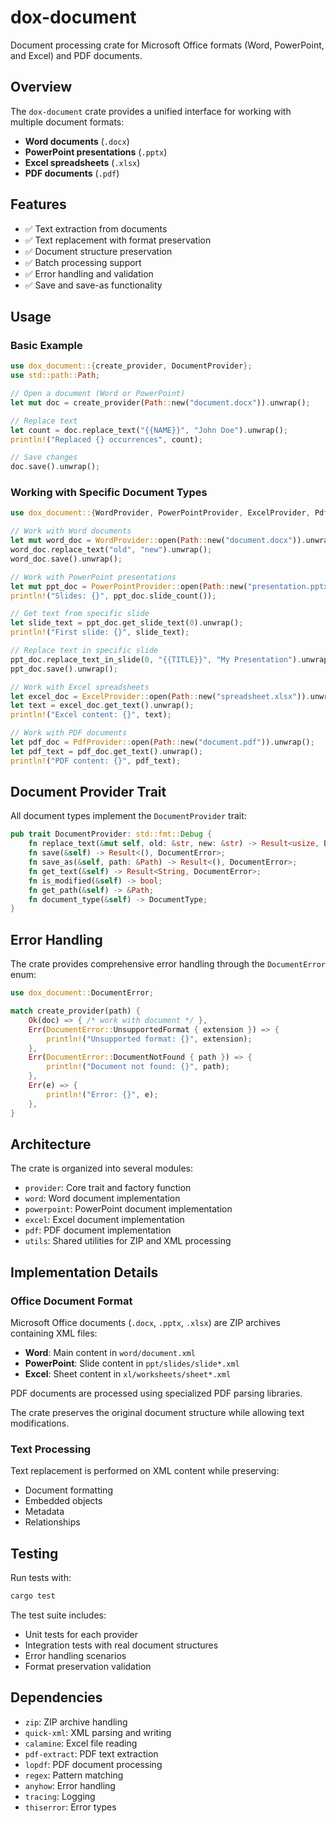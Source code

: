 # dox-document

Document processing crate for Microsoft Office formats (Word, PowerPoint, and Excel) and PDF documents.

## Overview

The `dox-document` crate provides a unified interface for working with multiple document formats:

- **Word documents** (`.docx`)
- **PowerPoint presentations** (`.pptx`)
- **Excel spreadsheets** (`.xlsx`)
- **PDF documents** (`.pdf`)

## Features

- ✅ Text extraction from documents
- ✅ Text replacement with format preservation
- ✅ Document structure preservation
- ✅ Batch processing support
- ✅ Error handling and validation
- ✅ Save and save-as functionality

## Usage

### Basic Example

```rust
use dox_document::{create_provider, DocumentProvider};
use std::path::Path;

// Open a document (Word or PowerPoint)
let mut doc = create_provider(Path::new("document.docx")).unwrap();

// Replace text
let count = doc.replace_text("{{NAME}}", "John Doe").unwrap();
println!("Replaced {} occurrences", count);

// Save changes
doc.save().unwrap();
```

### Working with Specific Document Types

```rust
use dox_document::{WordProvider, PowerPointProvider, ExcelProvider, PdfProvider};

// Work with Word documents
let mut word_doc = WordProvider::open(Path::new("document.docx")).unwrap();
word_doc.replace_text("old", "new").unwrap();
word_doc.save().unwrap();

// Work with PowerPoint presentations
let mut ppt_doc = PowerPointProvider::open(Path::new("presentation.pptx")).unwrap();
println!("Slides: {}", ppt_doc.slide_count());

// Get text from specific slide
let slide_text = ppt_doc.get_slide_text(0).unwrap();
println!("First slide: {}", slide_text);

// Replace text in specific slide
ppt_doc.replace_text_in_slide(0, "{{TITLE}}", "My Presentation").unwrap();
ppt_doc.save().unwrap();

// Work with Excel spreadsheets
let excel_doc = ExcelProvider::open(Path::new("spreadsheet.xlsx")).unwrap();
let text = excel_doc.get_text().unwrap();
println!("Excel content: {}", text);

// Work with PDF documents
let pdf_doc = PdfProvider::open(Path::new("document.pdf")).unwrap();
let pdf_text = pdf_doc.get_text().unwrap();
println!("PDF content: {}", pdf_text);
```

## Document Provider Trait

All document types implement the `DocumentProvider` trait:

```rust
pub trait DocumentProvider: std::fmt::Debug {
    fn replace_text(&mut self, old: &str, new: &str) -> Result<usize, DocumentError>;
    fn save(&self) -> Result<(), DocumentError>;
    fn save_as(&self, path: &Path) -> Result<(), DocumentError>;
    fn get_text(&self) -> Result<String, DocumentError>;
    fn is_modified(&self) -> bool;
    fn get_path(&self) -> &Path;
    fn document_type(&self) -> DocumentType;
}
```

## Error Handling

The crate provides comprehensive error handling through the `DocumentError` enum:

```rust
use dox_document::DocumentError;

match create_provider(path) {
    Ok(doc) => { /* work with document */ },
    Err(DocumentError::UnsupportedFormat { extension }) => {
        println!("Unsupported format: {}", extension);
    },
    Err(DocumentError::DocumentNotFound { path }) => {
        println!("Document not found: {}", path);
    },
    Err(e) => {
        println!("Error: {}", e);
    },
}
```

## Architecture

The crate is organized into several modules:

- `provider`: Core trait and factory function
- `word`: Word document implementation
- `powerpoint`: PowerPoint document implementation
- `excel`: Excel document implementation
- `pdf`: PDF document implementation
- `utils`: Shared utilities for ZIP and XML processing

## Implementation Details

### Office Document Format

Microsoft Office documents (`.docx`, `.pptx`, `.xlsx`) are ZIP archives containing XML files:

- **Word**: Main content in `word/document.xml`
- **PowerPoint**: Slide content in `ppt/slides/slide*.xml`
- **Excel**: Sheet content in `xl/worksheets/sheet*.xml`

PDF documents are processed using specialized PDF parsing libraries.

The crate preserves the original document structure while allowing text modifications.

### Text Processing

Text replacement is performed on XML content while preserving:

- Document formatting
- Embedded objects
- Metadata
- Relationships

## Testing

Run tests with:

```bash
cargo test
```

The test suite includes:

- Unit tests for each provider
- Integration tests with real document structures
- Error handling scenarios
- Format preservation validation

## Dependencies

- `zip`: ZIP archive handling
- `quick-xml`: XML parsing and writing
- `calamine`: Excel file reading
- `pdf-extract`: PDF text extraction
- `lopdf`: PDF document processing
- `regex`: Pattern matching
- `anyhow`: Error handling
- `tracing`: Logging
- `thiserror`: Error types